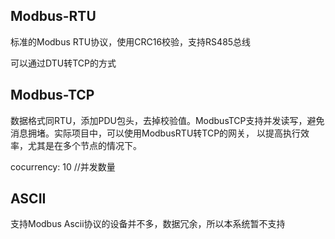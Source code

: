 ## Modbus-RTU
标准的Modbus RTU协议，使用CRC16校验，支持RS485总线

可以通过DTU转TCP的方式

## Modbus-TCP
数据格式同RTU，添加PDU包头，去掉校验值。ModbusTCP支持并发读写，避免消息拥堵。实际项目中，可以使用ModbusRTU转TCP的网关，
以提高执行效率，尤其是在多个节点的情况下。

cocurrency: 10 //并发数量

## ASCII
支持Modbus Ascii协议的设备并不多，数据冗余，所以本系统暂不支持